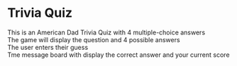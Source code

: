 <h1>Trivia Quiz</h1>
This is an American Dad Trivia Quiz with 4 multiple-choice answers<br>
The game will display the question and 4 possible answers<br>
The user enters their guess<br>
Tme message board with display the correct answer and your current score
